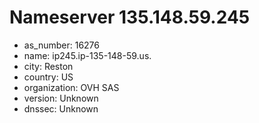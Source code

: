 # Nameserver 135.148.59.245

* as_number: 16276
* name: ip245.ip-135-148-59.us.
* city: Reston
* country: US
* organization: OVH SAS
* version: Unknown
* dnssec: Unknown
